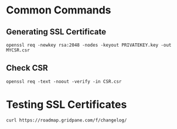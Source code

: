 # Common Commands
## Generating SSL Certificate
```openssl req -newkey rsa:2048 -nodes -keyout PRIVATEKEY.key -out MYCSR.csr```

## Check CSR
```openssl req -text -noout -verify -in CSR.csr```

# Testing SSL Certificates
```curl https://roadmap.gridpane.com/f/changelog/```